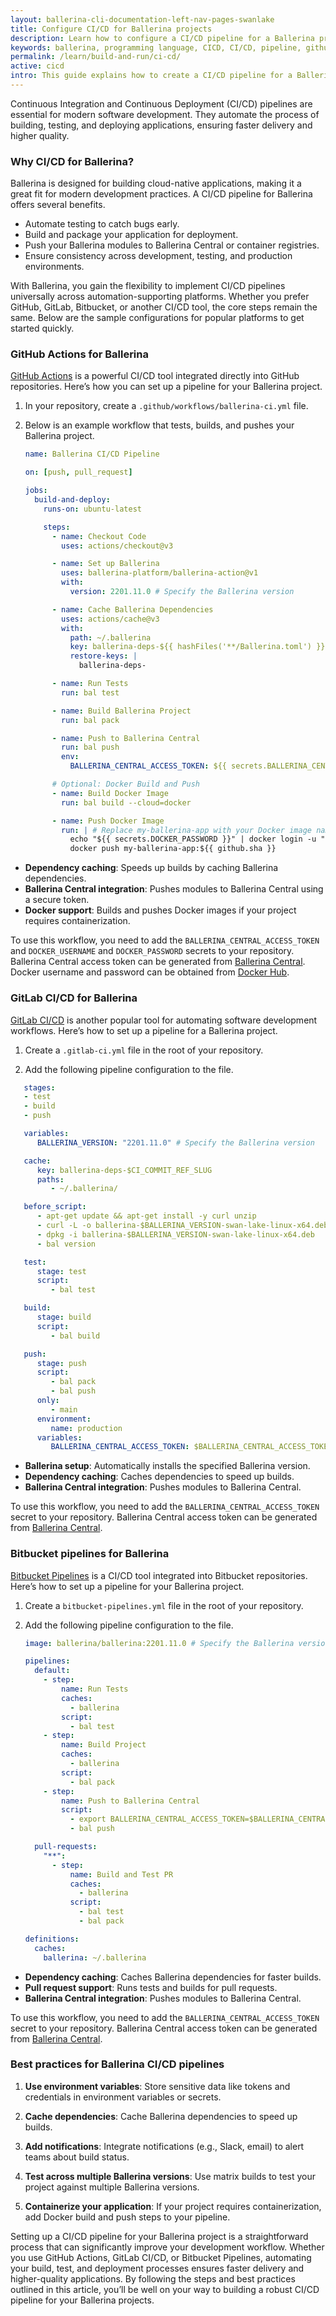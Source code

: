 ```yaml
---
layout: ballerina-cli-documentation-left-nav-pages-swanlake
title: Configure CI/CD for Ballerina projects
description: Learn how to configure a CI/CD pipeline for a Ballerina project.
keywords: ballerina, programming language, CICD, CI/CD, pipeline, github actions, gitlab, bitbucket
permalink: /learn/build-and-run/ci-cd/
active: cicd
intro: This guide explains how to create a CI/CD pipeline for a Ballerina project.
---
```


Continuous Integration and Continuous Deployment (CI/CD) pipelines are essential for modern software development. They automate the process of building, testing, and deploying applications, ensuring faster delivery and higher quality. 

### Why CI/CD for Ballerina?

Ballerina is designed for building cloud-native applications, making it a great fit for modern development practices.
A CI/CD pipeline for Ballerina offers several benefits.

- Automate testing to catch bugs early.
- Build and package your application for deployment.
- Push your Ballerina modules to Ballerina Central or container registries.
- Ensure consistency across development, testing, and production environments.

With Ballerina, you gain the flexibility to implement CI/CD pipelines universally across automation-supporting platforms.
Whether you prefer GitHub, GitLab, Bitbucket, or another CI/CD tool, the core steps remain the same. 
Below are the sample configurations for popular platforms to get started quickly.

### GitHub Actions for Ballerina

[GitHub Actions](https://github.com/marketplace/actions/ballerina-action) is a powerful CI/CD tool integrated directly into GitHub repositories. Here’s how you can set up a pipeline for your Ballerina project.

1. In your repository, create a `.github/workflows/ballerina-ci.yml` file.

2. Below is an example workflow that tests, builds, and pushes your Ballerina project.

   ```yaml
   name: Ballerina CI/CD Pipeline

   on: [push, pull_request]

   jobs:
     build-and-deploy:
       runs-on: ubuntu-latest

       steps:
         - name: Checkout Code
           uses: actions/checkout@v3

         - name: Set up Ballerina
           uses: ballerina-platform/ballerina-action@v1
           with:
             version: 2201.11.0 # Specify the Ballerina version

         - name: Cache Ballerina Dependencies
           uses: actions/cache@v3
           with:
             path: ~/.ballerina
             key: ballerina-deps-${{ hashFiles('**/Ballerina.toml') }}
             restore-keys: |
               ballerina-deps-

         - name: Run Tests
           run: bal test

         - name: Build Ballerina Project
           run: bal pack

         - name: Push to Ballerina Central
           run: bal push
           env:
             BALLERINA_CENTRAL_ACCESS_TOKEN: ${{ secrets.BALLERINA_CENTRAL_ACCESS_TOKEN }}

         # Optional: Docker Build and Push
         - name: Build Docker Image
           run: bal build --cloud=docker

         - name: Push Docker Image
           run: | # Replace my-ballerina-app with your Docker image name
             echo "${{ secrets.DOCKER_PASSWORD }}" | docker login -u "${{ secrets.DOCKER_USERNAME }}" --password-stdin
             docker push my-ballerina-app:${{ github.sha }} 
   ```

- **Dependency caching**: Speeds up builds by caching Ballerina dependencies.
- **Ballerina Central integration**: Pushes modules to Ballerina Central using a secure token.
- **Docker support**: Builds and pushes Docker images if your project requires containerization.

To use this workflow, you need to add the `BALLERINA_CENTRAL_ACCESS_TOKEN` and `DOCKER_USERNAME` and `DOCKER_PASSWORD` secrets to your repository. Ballerina Central access token can be generated from [Ballerina Central](https://ballerina.io/learn/publish-packages-to-ballerina-central/#publish-a-package-to-ballerina-central). 
Docker username and password can be obtained from [Docker Hub](https://hub.docker.com/).

### GitLab CI/CD for Ballerina

[GitLab CI/CD](https://docs.gitlab.com/ci/) is another popular tool for automating software development workflows. Here’s how to set up a pipeline for a Ballerina project.

1. Create a `.gitlab-ci.yml` file in the root of your repository.

2. Add the following pipeline configuration to the file.
```yaml
   stages:
   - test
   - build
   - push

   variables:
      BALLERINA_VERSION: "2201.11.0" # Specify the Ballerina version

   cache:
      key: ballerina-deps-$CI_COMMIT_REF_SLUG
      paths:
         - ~/.ballerina/

   before_script:
      - apt-get update && apt-get install -y curl unzip
      - curl -L -o ballerina-$BALLERINA_VERSION-swan-lake-linux-x64.deb https://dist.ballerina.io/downloads/$BALLERINA_VERSION/ballerina-$BALLERINA_VERSION-swan-lake-linux-x64.deb
      - dpkg -i ballerina-$BALLERINA_VERSION-swan-lake-linux-x64.deb
      - bal version

   test:
      stage: test
      script:
         - bal test

   build:
      stage: build
      script:
         - bal build

   push:
      stage: push
      script:
         - bal pack
         - bal push
      only:
         - main
      environment:
         name: production
      variables:
         BALLERINA_CENTRAL_ACCESS_TOKEN: $BALLERINA_CENTRAL_ACCESS_TOKEN

```

- **Ballerina setup**: Automatically installs the specified Ballerina version.
- **Dependency caching**: Caches dependencies to speed up builds.
- **Ballerina Central integration**: Pushes modules to Ballerina Central.

To use this workflow, you need to add the `BALLERINA_CENTRAL_ACCESS_TOKEN` secret to your repository. Ballerina Central access token can be generated from [Ballerina Central](https://ballerina.io/learn/publish-packages-to-ballerina-central/#publish-a-package-to-ballerina-central).

### Bitbucket pipelines for Ballerina

[Bitbucket Pipelines](https://www.atlassian.com/software/bitbucket/features/pipelines) is a CI/CD tool integrated into Bitbucket repositories. Here’s how to set up a pipeline for your Ballerina project.

1. Create a `bitbucket-pipelines.yml` file in the root of your repository.

2. Add the following pipeline configuration to the file.

   ```yaml
   image: ballerina/ballerina:2201.11.0 # Specify the Ballerina version

   pipelines:
     default:
       - step:
           name: Run Tests
           caches:
             - ballerina
           script:
             - bal test
       - step:
           name: Build Project
           caches:
             - ballerina
           script:
             - bal pack
       - step:
           name: Push to Ballerina Central
           script:
             - export BALLERINA_CENTRAL_ACCESS_TOKEN=$BALLERINA_CENTRAL_ACCESS_TOKEN 
             - bal push

     pull-requests:
       "**":
         - step:
             name: Build and Test PR
             caches:
               - ballerina
             script:
               - bal test
               - bal pack

   definitions:
     caches:
       ballerina: ~/.ballerina
   ```

- **Dependency caching**: Caches Ballerina dependencies for faster builds.
- **Pull request support**: Runs tests and builds for pull requests.
- **Ballerina Central integration**: Pushes modules to Ballerina Central.

To use this workflow, you need to add the `BALLERINA_CENTRAL_ACCESS_TOKEN` secret to your repository. Ballerina Central access token can be generated from [Ballerina Central](https://ballerina.io/learn/publish-packages-to-ballerina-central/#publish-a-package-to-ballerina-central).

### Best practices for Ballerina CI/CD pipelines

1. **Use environment variables**:
   Store sensitive data like tokens and credentials in environment variables or secrets.

2. **Cache dependencies**:
   Cache Ballerina dependencies to speed up builds.

3. **Add notifications**:
   Integrate notifications (e.g., Slack, email) to alert teams about build status.

4. **Test across multiple Ballerina versions**:
   Use matrix builds to test your project against multiple Ballerina versions.

5. **Containerize your application**:
   If your project requires containerization, add Docker build and push steps to your pipeline.

Setting up a CI/CD pipeline for your Ballerina project is a straightforward process that can significantly improve your development workflow. Whether you use GitHub Actions, GitLab CI/CD, or Bitbucket Pipelines, automating your build, test, and deployment processes ensures faster delivery and higher-quality applications. By following the steps and best practices outlined in this article, you’ll be well on your way to building a robust CI/CD pipeline for your Ballerina projects.
